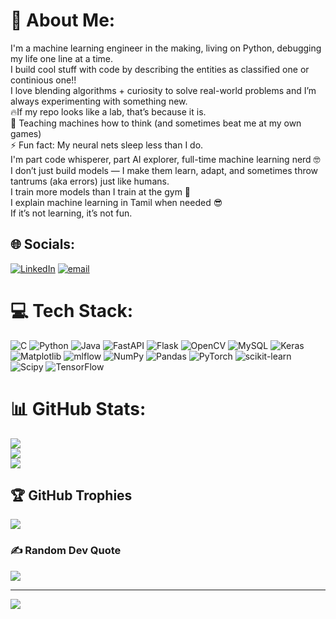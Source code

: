 # 💫 About Me:
I'm a machine learning engineer in the making, living on Python, debugging my life one line at a time. <br>I build cool stuff with code by describing the entities as classified one or continious one!! <br>I love blending algorithms + curiosity to solve real-world problems and I’m always experimenting with something new. <br>🔥If my repo looks like a lab, that’s because it is.<br>🤖 Teaching machines how to think (and sometimes beat me at my own games)<br>⚡ Fun fact: My neural nets sleep less than I do.<br>I'm part code whisperer, part AI explorer, full-time machine learning nerd 🤓<br>I don’t just build models — I make them learn, adapt, and sometimes throw tantrums (aka errors) just like humans.<br>I train more models than I train at the gym 💪<br>I explain machine learning in Tamil when needed 😎<br>If it’s not learning, it’s not fun.<br>


## 🌐 Socials:
[![LinkedIn](https://img.shields.io/badge/LinkedIn-%230077B5.svg?logo=linkedin&logoColor=white)](https://linkedin.com/in/https://www.linkedin.com/in/sri-aravindh-6442b3284?utm_source=share&utm_campaign=share_via&utm_content=profile&utm_medium=android_app) [![email](https://img.shields.io/badge/Email-D14836?logo=gmail&logoColor=white)](mailto:srinivasaaravindh15@gmail.com) 

# 💻 Tech Stack:
![C](https://img.shields.io/badge/c-%2300599C.svg?style=for-the-badge&logo=c&logoColor=white) ![Python](https://img.shields.io/badge/python-3670A0?style=for-the-badge&logo=python&logoColor=ffdd54) ![Java](https://img.shields.io/badge/java-%23ED8B00.svg?style=for-the-badge&logo=openjdk&logoColor=white) ![FastAPI](https://img.shields.io/badge/FastAPI-005571?style=for-the-badge&logo=fastapi) ![Flask](https://img.shields.io/badge/flask-%23000.svg?style=for-the-badge&logo=flask&logoColor=white) ![OpenCV](https://img.shields.io/badge/opencv-%23white.svg?style=for-the-badge&logo=opencv&logoColor=white) ![MySQL](https://img.shields.io/badge/mysql-4479A1.svg?style=for-the-badge&logo=mysql&logoColor=white) ![Keras](https://img.shields.io/badge/Keras-%23D00000.svg?style=for-the-badge&logo=Keras&logoColor=white) ![Matplotlib](https://img.shields.io/badge/Matplotlib-%23ffffff.svg?style=for-the-badge&logo=Matplotlib&logoColor=black) ![mlflow](https://img.shields.io/badge/mlflow-%23d9ead3.svg?style=for-the-badge&logo=numpy&logoColor=blue) ![NumPy](https://img.shields.io/badge/numpy-%23013243.svg?style=for-the-badge&logo=numpy&logoColor=white) ![Pandas](https://img.shields.io/badge/pandas-%23150458.svg?style=for-the-badge&logo=pandas&logoColor=white) ![PyTorch](https://img.shields.io/badge/PyTorch-%23EE4C2C.svg?style=for-the-badge&logo=PyTorch&logoColor=white) ![scikit-learn](https://img.shields.io/badge/scikit--learn-%23F7931E.svg?style=for-the-badge&logo=scikit-learn&logoColor=white) ![Scipy](https://img.shields.io/badge/SciPy-%230C55A5.svg?style=for-the-badge&logo=scipy&logoColor=%white) ![TensorFlow](https://img.shields.io/badge/TensorFlow-%23FF6F00.svg?style=for-the-badge&logo=TensorFlow&logoColor=white)
# 📊 GitHub Stats:
![](https://github-readme-stats.vercel.app/api?username=ARAVINDH-1505&theme=dark&hide_border=false&include_all_commits=false&count_private=false)<br/>
![](https://nirzak-streak-stats.vercel.app/?user=ARAVINDH-1505&theme=dark&hide_border=false)<br/>
![](https://github-readme-stats.vercel.app/api/top-langs/?username=ARAVINDH-1505&theme=dark&hide_border=false&include_all_commits=false&count_private=false&layout=compact)

## 🏆 GitHub Trophies
![](https://github-profile-trophy.vercel.app/?username=ARAVINDH-1505&theme=jolly&no-frame=false&no-bg=true&margin-w=4)

### ✍️ Random Dev Quote
![](https://quotes-github-readme.vercel.app/api?type=horizontal&theme=radical)

---
[![](https://visitcount.itsvg.in/api?id=ARAVINDH-1505&icon=0&color=0)](https://visitcount.itsvg.in)

<!-- Proudly created with GPRM ( https://gprm.itsvg.in ) -->
